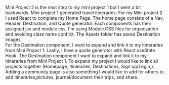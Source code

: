 Mini Project 2 is the next step to my mini project 1 but I went a bit backwards.
Mini project 1 generated travel itineraries.
For my Mini project 2 I used React to complete my Home Page.
The home page consists of a Nav, Header, Destination, and Quote generator.
Each components has their assigned jsx and module.css.
I'm using Module.CSS files for organization and avoiding class name conflict.
The Assets folder has saved Destination Images.  
For the Destination component, I want to expand and link it to my itineraries from Mini Project 1.
Lastly, I have a quote generator with React useState Hook.
The Destination component I want to expand and link it to my itineraries from Mini Project 1.
To expand my project I would like to link all projects together (Homepage, Itineraries, Destinations, Sign up/Login,).
Adding a community page is also something I would like to add for others to add itineraries,pictures, journal/document their trips, and share.

